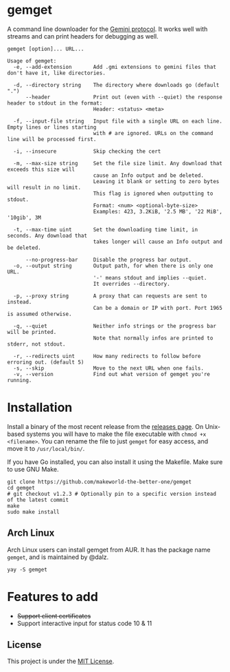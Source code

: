 # gemget

A command line downloader for the [Gemini protocol](https://gemini.circumlunar.space/).
It works well with streams and can print headers for debugging as well.

```
gemget [option]... URL...

Usage of gemget:
  -e, --add-extension       Add .gmi extensions to gemini files that don't have it, like directories.
                            
  -d, --directory string    The directory where downloads go (default ".")
      --header              Print out (even with --quiet) the response header to stdout in the format:
                            Header: <status> <meta>
                            
  -f, --input-file string   Input file with a single URL on each line. Empty lines or lines starting
                            with # are ignored. URLs on the command line will be processed first.
                            
  -i, --insecure            Skip checking the cert
                            
  -m, --max-size string     Set the file size limit. Any download that exceeds this size will
                            cause an Info output and be deleted.
                            Leaving it blank or setting to zero bytes will result in no limit.
                            This flag is ignored when outputting to stdout.
                            Format: <num> <optional-byte-size>
                            Examples: 423, 3.2KiB, '2.5 MB', '22 MiB', '10gib', 3M
                            
  -t, --max-time uint       Set the downloading time limit, in seconds. Any download that
                            takes longer will cause an Info output and be deleted.
                            
      --no-progress-bar     Disable the progress bar output.
  -o, --output string       Output path, for when there is only one URL.
                            '-' means stdout and implies --quiet.
                            It overrides --directory.
                            
  -p, --proxy string        A proxy that can requests are sent to instead.
                            Can be a domain or IP with port. Port 1965 is assumed otherwise.
                            
  -q, --quiet               Neither info strings or the progress bar will be printed.
                            Note that normally infos are printed to stderr, not stdout.
                            
  -r, --redirects uint      How many redirects to follow before erroring out. (default 5)
  -s, --skip                Move to the next URL when one fails.
  -v, --version             Find out what version of gemget you're running.
```

# Installation
Install a binary of the most recent release from the [releases page](https://github.com/makeworld-the-better-one/gemget/releases/). On Unix-based systems you will have to make the file executable with `chmod +x <filename>`. You can rename the file to just `gemget` for easy access, and move it to `/usr/local/bin/`.

If you have Go installed, you can also install it using the Makefile. Make sure to use GNU Make.

```shell
git clone https://github.com/makeworld-the-better-one/gemget
cd gemget
# git checkout v1.2.3 # Optionally pin to a specific version instead of the latest commit
make
sudo make install
```

## Arch Linux

Arch Linux users can install gemget from AUR. It has the package name `gemget`, and is maintained by @dalz.

```shell
yay -S gemget
```


# Features to add
- ~~Support client certificates~~
- Support interactive input for status code 10 & 11

## License
This project is under the [MIT License](./LICENSE).
